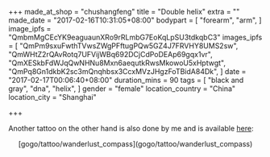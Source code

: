 +++
made_at_shop = "chushangfeng"
title = "Double helix"
extra = ""
made_date = "2017-02-16T10:31:05+08:00"
bodypart = [
  "forearm",
  "arm",
]
image_ipfs = "QmbmMgCEcYK9eaguaunXRo9rRLmbG7EoKqLpSU3tdkqbC3"
images_ipfs = [  "QmPm9sxuFwthTVwsZWgPFftugPQw5GZ4J7FRVHY8UMS2sw",
  "QmWHtZ2rQAvRotq7UFVijWBq692DCjCdPoDEAp69gqx1vr",
  "QmXESkbFdWJqQwNHNu8Mxn6aequtkRwsMkowoU5xHptwgt",
  "QmPq8Gn1dkbK2sc3mQnqhbsx3CcxMVzJHgzFoTBidA84Dk",
]
date = "2017-02-17T00:06:40+08:00"
duration_mins = 90
tags = [
  "black and gray",
  "dna",
  "helix",
]
gender = "female"
location_country = "China"
location_city = "Shanghai"

+++

Another tattoo on the other hand is also done by me and is available [here](gogo/tattoo/wanderlust_compass):
<center>[gogo/tattoo/wanderlust_compass](gogo/tattoo/wanderlust_compass)</center>
